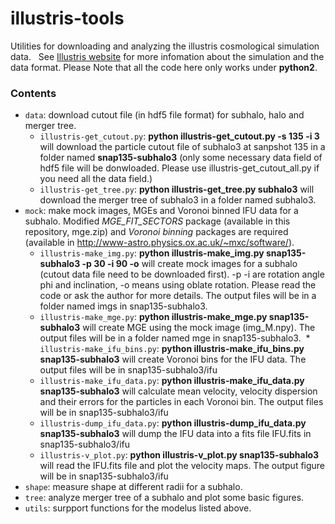 # illustris-tools
Utilities for downloading and analyzing the illustris cosmological simulation data.  
See [Illustris website](http://illustris-project.org/) for more infomation about the simulation and the data format.
Please Note that all the code here only works under __python2__.
### Contents
* `data`: download cutout file (in hdf5 file format) for subhalo, halo and merger tree.
  * `illustris-get_cutout.py`: __python illustris-get_cutout.py -s 135 -i 3__ will download the particle cutout file of subhalo3 at sanpshot 135 in a folder named __snap135-subhalo3__ (only some necessary data field of hdf5 file will be donwloaded. Please use illustris-get_cutout_all.py if you need all the data field.)
  * `illustris-get_tree.py`: __python illustris-get_tree.py subhalo3__ will download the merger tree of subhalo3 in a folder named subhalo3.
* `mock`: make mock images, MGEs and Voronoi binned IFU data for a subhalo. Modified _MGE_FIT_SECTORS_ package (available in this repository, mge.zip) and _Voronoi binning_ packages are required (available in http://www-astro.physics.ox.ac.uk/~mxc/software/). 
  * `illustris-make_img.py`: __python illustris-make_img.py snap135-subhalo3 -p 30 -i 90 -o__ will create mock images for a subhalo (cutout data file need to be downloaded first). -p -i are rotation angle phi and inclination, -o means using oblate rotation. Please read the code or ask the author for more details.  The output files will be in a folder named imgs in snap135-subhalo3.
  * `illustris-make_mge.py`: __python illustris-make_mge.py snap135-subhalo3__ will create MGE using the mock image (img_M.npy). The output files will be in a folder named mge in snap135-subhalo3.
  * `illustris-make_ifu_bins.py`: __python illustris-make_ifu_bins.py snap135-subhalo3__ will create Voronoi bins for the IFU data. The output files will be in snap135-subhalo3/ifu
  * `illustris-make_ifu_data.py`: __python illustris-make_ifu_data.py snap135-subhalo3__ will calculate mean velocity, velocity dispersion and their errors for the particles in each Voronoi bin. The output files will be in snap135-subhalo3/ifu
  * `illustris-dump_ifu_data.py`: __python illustris-dump_ifu_data.py snap135-subhalo3__ will dump the IFU data into a fits file IFU.fits in snap135-subhalo3/ifu
  * `illustris-v_plot.py`: __python illustris-v_plot.py snap135-subhalo3__ will read the IFU.fits file and plot the velocity maps. The output figure will be in snap135-subhalo3/ifu
* `shape`: measure shape at different radii for a subhalo.
* `tree`: analyze merger tree of a subhalo and plot some basic figures.
* `utils`: surpport functions for the modelus listed above.
